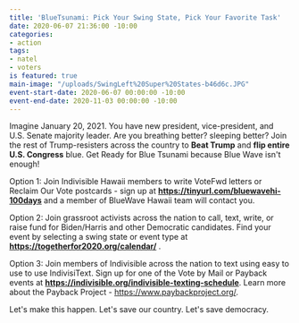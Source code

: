 ```yaml
---
title: 'BlueTsunami: Pick Your Swing State, Pick Your Favorite Task'
date: 2020-06-07 21:36:00 -10:00
categories:
- action
tags:
- natel
- voters
is featured: true
main-image: "/uploads/SwingLeft%20Super%20States-b46d6c.JPG"
event-start-date: 2020-06-07 00:00:00 -10:00
event-end-date: 2020-11-03 00:00:00 -10:00
---
```


Imagine January 20, 2021.  You have new president, vice-president, and U.S. Senate majority leader.  Are you breathing better? sleeping better? Join the rest of Trump-resisters across the country to **Beat Trump** and **flip entire U.S. Congress** blue.  Get Ready for Blue Tsunami because Blue Wave isn't enough!

Option 1: 
Join Indivisible Hawaii members to write VoteFwd letters or Reclaim Our Vote postcards - sign up at **https://tinyurl.com/bluewavehi-100days** and a member of BlueWave Hawaii team will contact you.  

Option 2:
Join grassroot activists across the nation to call, text, write, or raise fund for Biden/Harris and other Democratic candidates.  Find your event by selecting a swing state or event type at **https://togetherfor2020.org/calendar/** .

Option 3:
Join members of Indivisible across the nation to text using easy to use to use IndivisiText.  Sign up for one of the Vote by Mail or Payback events at **https://indivisible.org/indivisible-texting-schedule**.  Learn more about the Payback Project - https://www.paybackproject.org/.  

Let's make this happen.  Let's save our country.  Let's save democracy.  